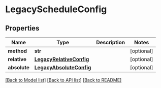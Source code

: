 # LegacyScheduleConfig


## Properties
Name | Type | Description | Notes
------------ | ------------- | ------------- | -------------
**method** | **str** |  | [optional] 
**relative** | [**LegacyRelativeConfig**](LegacyRelativeConfig.md) |  | [optional] 
**absolute** | [**LegacyAbsoluteConfig**](LegacyAbsoluteConfig.md) |  | [optional] 

[[Back to Model list]](../README.md#documentation-for-models) [[Back to API list]](../README.md#documentation-for-api-endpoints) [[Back to README]](../README.md)


